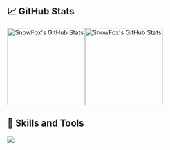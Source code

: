## :chart_with_upwards_trend: GitHub Stats
<div style="display:flex">
  <a href="https://github.com/kwebdev225/kwebdev225">
    <img align="center" src="https://github-readme-stats.vercel.app/api/top-langs/?username=kwebdev225&langs_count=4&title_color=fff&icon_color=79ff97&text_color=9f9f9f&bg_color=151515&layout=compact" alt="SnowFox's GitHub Stats" height="180px" />
  </a>
  <a href="https://github.com/kwebdev225/kwebdev225">
    <img align="center" src="https://github-readme-stats.vercel.app/api?username=kwebdev225&show_icons=true&include_all_commits=true&line_height=27&count_private=true&title_color=fff&icon_color=79ff97&text_color=9f9f9f&bg_color=151515" alt="SnowFox's GitHub Stats" height="180px" />
  </a>
</div>

## :wrench: Skills and Tools
![](https://img.shields.io/badge/Language-TypeScript_!S-informational?style=flat&logo=typescript&logoColor=white&color=3bac3a)

